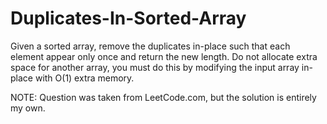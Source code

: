 # Duplicates-In-Sorted-Array
Given a sorted array, remove the duplicates in-place such that each element appear only once and return the new length.
Do not allocate extra space for another array, you must do this by modifying the input array in-place with O(1) extra memory.

NOTE: Question was taken from LeetCode.com, but the solution is entirely my own.
